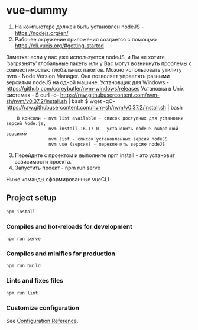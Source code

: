 # vue-dummy

1) На компьютере должен быть установлен nodeJS - https://nodejs.org/en/
2) Рабочее окружение приложения создается с помощью  https://cli.vuejs.org/#getting-started

Заметка: если у вас уже используется nodeJS, и Вы не хотите 'загрязнять' глобальные пакеты или у Вас могут возникнуть проблемы с совместимостью глобальных пакетов.
        Можно использовать утилиту nvm - Node Version Manager. Она позволяет управлять разными версиями nodeJS на одной машине.
        Установщик для Windows - https://github.com/coreybutler/nvm-windows/releases
        Установка в Unix cистемах - $ curl -o- https://raw.githubusercontent.com/nvm-sh/nvm/v0.37.2/install.sh | bash
                                    $ wget -qO- https://raw.githubusercontent.com/nvm-sh/nvm/v0.37.2/install.sh | bash

        В консоли - nvm list available - список доступных для установки версий Node.js,
                    nvm install 16.17.0 - установить nodeJS выбранной версиями
                    nvm list - список установленных версий nodeJS
                    nvm use (версия) - переключить версию nodeJS

3) Перейдите с проектом и выполните npm install - это установит зависимости проекта.
4) Запустить проект - npm run serve

Ниже команды сформированные vueCLI
## Project setup
```
npm install
```

### Compiles and hot-reloads for development
```
npm run serve
```

### Compiles and minifies for production
```
npm run build
```

### Lints and fixes files
```
npm run lint
```

### Customize configuration
See [Configuration Reference](https://cli.vuejs.org/config/).
